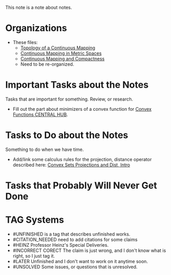 
This note is a note about notes. 

# **Organizations**

- These files: 
	- [Topology of a Continuous Mapping](MATH%20601%20Functional%20Analysis/Topology%20of%20a%20Continuous%20Mapping.md)
	- [Continuous Mapping in Metric Spaces](MATH%20601%20Functional%20Analysis/Functional%20Spaces/Continuous%20Mapping%20in%20Metric%20Spaces.md)
	- [Continuous Mapping and Compactness](MATH%20601%20Functional%20Analysis/Continuous%20Mapping%20and%20Compactness.md)
	- Need to be re-organized. 

# **Important Tasks about the Notes**

Tasks that are important for something. Review, or research. 

- Fill out the part about minimizers of a convex function for [Convex Functions CENTRAL HUB](AMATH%20516%20Numerical%20Optimizations/CVX%20Analysis/Convex%20Functions%20CENTRAL%20HUB.md). 

# **Tasks to Do about the Notes**

Something to do when we have time. 

- Add/link some calculus rules for the projection, distance operator described here: [Convex Sets Projections and Dist, Intro](AMATH%20516%20Numerical%20Optimizations/Background/Convex%20Sets%20Projections%20and%20Dist,%20Intro.md)

# **Tasks that Probably Will Never Get Done**



# **TAG Systems**

- #UNFINISHED is a tag that describes unfinished works. 
- #CITATION_NEEDED need to add citations for some claims 
- #HEINZ Professor Heinz's Special Deliveries. 
- #INCORRECT  CORECT The claim is just wrong, and I don't know what is right, so I just tag it. 
- #LATER Unfinished and I don't want to work on it anytime soon. 
- #UNSOLVED Some issues, or questions that is unresolved. 